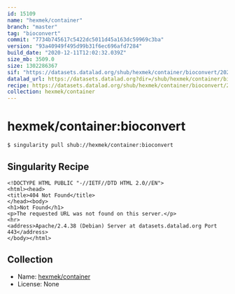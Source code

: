 ```yaml
---
id: 15109
name: "hexmek/container"
branch: "master"
tag: "bioconvert"
commit: "7734b745617c5422dc5011d45a163dc59969c3ba"
version: "93a40949f495d99b31f6ec696afd7284"
build_date: "2020-12-11T12:02:32.039Z"
size_mb: 3509.0
size: 1302286367
sif: "https://datasets.datalad.org/shub/hexmek/container/bioconvert/2020-12-11-7734b745-93a40949/93a40949f495d99b31f6ec696afd7284.sif"
datalad_url: https://datasets.datalad.org?dir=/shub/hexmek/container/bioconvert/2020-12-11-7734b745-93a40949/
recipe: https://datasets.datalad.org/shub/hexmek/container/bioconvert/2020-12-11-7734b745-93a40949/Singularity
collection: hexmek/container
---
```


# hexmek/container:bioconvert

```bash
$ singularity pull shub://hexmek/container:bioconvert
```

## Singularity Recipe

```singularity
<!DOCTYPE HTML PUBLIC "-//IETF//DTD HTML 2.0//EN">
<html><head>
<title>404 Not Found</title>
</head><body>
<h1>Not Found</h1>
<p>The requested URL was not found on this server.</p>
<hr>
<address>Apache/2.4.38 (Debian) Server at datasets.datalad.org Port 443</address>
</body></html>
```

## Collection

 - Name: [hexmek/container](https://github.com/hexmek/container)
 - License: None

